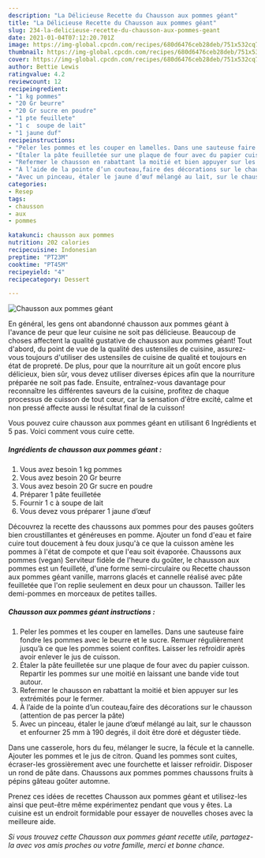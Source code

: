 ```yaml
---
description: "La Délicieuse Recette du Chausson aux pommes géant"
title: "La Délicieuse Recette du Chausson aux pommes géant"
slug: 234-la-delicieuse-recette-du-chausson-aux-pommes-geant
date: 2021-01-04T07:12:20.701Z
image: https://img-global.cpcdn.com/recipes/680d6476ceb28deb/751x532cq70/chausson-aux-pommes-geant-photo-principale-de-la-recette.jpg
thumbnail: https://img-global.cpcdn.com/recipes/680d6476ceb28deb/751x532cq70/chausson-aux-pommes-geant-photo-principale-de-la-recette.jpg
cover: https://img-global.cpcdn.com/recipes/680d6476ceb28deb/751x532cq70/chausson-aux-pommes-geant-photo-principale-de-la-recette.jpg
author: Bettie Lewis
ratingvalue: 4.2
reviewcount: 12
recipeingredient:
- "1 kg pommes"
- "20 Gr beurre"
- "20 Gr sucre en poudre"
- "1 pte feuillete"
- "1 c  soupe de lait"
- "1 jaune duf"
recipeinstructions:
- "Peler les pommes et les couper en lamelles. Dans une sauteuse faire fondre les pommes avec le beurre et le sucre. Remuer régulièrement jusqu’à ce que les pommes soient confites. Laisser les refroidir après avoir enlever le jus de cuisson."
- "Étaler la pâte feuilletée sur une plaque de four avec du papier cuisson. Repartir les pommes sur une moitié en laissant une bande vide tout autour."
- "Refermer le chausson en rabattant la moitié et bien appuyer sur les extrémités pour le fermer."
- "À l’aide de la pointe d’un couteau,faire des décorations sur le chausson (attention de pas percer la pâte)"
- "Avec un pinceau, étaler le jaune d’œuf mélangé au lait, sur le chausson et enfourner 25 mm à 190 degrés, il doit être doré et déguster tiède."
categories:
- Resep
tags:
- chausson
- aux
- pommes

katakunci: chausson aux pommes 
nutrition: 202 calories
recipecuisine: Indonesian
preptime: "PT23M"
cooktime: "PT45M"
recipeyield: "4"
recipecategory: Dessert

---
```



![Chausson aux pommes géant](https://img-global.cpcdn.com/recipes/680d6476ceb28deb/751x532cq70/chausson-aux-pommes-geant-photo-principale-de-la-recette.jpg)

En général, les gens ont abandonné chausson aux pommes géant à l'avance de peur que leur cuisine ne soit pas délicieuse. Beaucoup de choses affectent la qualité gustative de chausson aux pommes géant! Tout d'abord, du point de vue de la qualité des ustensiles de cuisine, assurez-vous toujours d'utiliser des ustensiles de cuisine de qualité et toujours en état de propreté. De plus, pour que la nourriture ait un goût encore plus délicieux, bien sûr, vous devez utiliser diverses épices afin que la nourriture préparée ne soit pas fade. Ensuite, entraînez-vous davantage pour reconnaître les différentes saveurs de la cuisine, profitez de chaque processus de cuisson de tout cœur, car la sensation d'être excité, calme et non pressé affecte aussi le résultat final de la cuisson!

<!--inarticleads1-->

Vous pouvez cuire chausson aux pommes géant en utilisant 6 Ingrédients et 5 pas. Voici comment vous cuire cette.

##### Ingrédients de chausson aux pommes géant :

1. Vous avez besoin 1 kg pommes
1. Vous avez besoin 20 Gr beurre
1. Vous avez besoin 20 Gr sucre en poudre
1. Préparer 1 pâte feuilletée
1. Fournir 1 c à soupe de lait
1. Vous devez vous préparer 1 jaune d’œuf


Découvrez la recette des chaussons aux pommes pour des pauses goûters bien croustillantes et généreuses en pomme. Ajouter un fond d&#39;eau et faire cuire tout doucement à feu doux jusqu&#39;à ce que la cuisson amène les pommes à l&#39;état de compote et que l&#39;eau soit évaporée. Chaussons aux pommes (vegan) Serviteur fidèle de l&#39;heure du goûter, le chausson aux pommes est un feuilleté, d&#39;une forme semi-circulaire ou Recette chausson aux pommes géant vanille, marrons glacés et cannelle réalisé avec pâte feuilletée que l&#39;on replie seulement en deux pour un chausson. Tailler les demi-pommes en morceaux de petites tailles. 

<!--inarticleads2-->

##### Chausson aux pommes géant instructions :

1. Peler les pommes et les couper en lamelles. Dans une sauteuse faire fondre les pommes avec le beurre et le sucre. Remuer régulièrement jusqu’à ce que les pommes soient confites. Laisser les refroidir après avoir enlever le jus de cuisson.
1. Étaler la pâte feuilletée sur une plaque de four avec du papier cuisson. Repartir les pommes sur une moitié en laissant une bande vide tout autour.
1. Refermer le chausson en rabattant la moitié et bien appuyer sur les extrémités pour le fermer.
1. À l’aide de la pointe d’un couteau,faire des décorations sur le chausson (attention de pas percer la pâte)
1. Avec un pinceau, étaler le jaune d’œuf mélangé au lait, sur le chausson et enfourner 25 mm à 190 degrés, il doit être doré et déguster tiède.


Dans une casserole, hors du feu, mélanger le sucre, la fécule et la cannelle. Ajouter les pommes et le jus de citron. Quand les pommes sont cuites, écraser-les grossièrement avec une fourchette et laisser refroidir. Disposer un rond de pâte dans. Chaussons aux pommes pommes chaussons fruits à pépins gâteau goûter automne. 

<!--inarticleads1-->

<p>
Prenez ces idées de recettes Chausson aux pommes géant et utilisez-les ainsi que peut-être même expérimentez pendant que vous y êtes. La cuisine est un endroit formidable pour essayer de nouvelles choses avec la meilleure aide.
</p>

<p>
<i>Si vous trouvez cette Chausson aux pommes géant recette utile, partagez-la avec vos amis proches ou votre famille, merci et bonne chance.</i>
</p>

